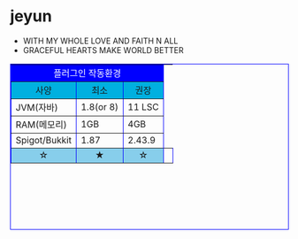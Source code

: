# jeyun
- WITH MY WHOLE LOVE AND FAITH N ALL
- GRACEFUL HEARTS MAKE WORLD BETTER


<body>
<table border="1" bordercolor="blue" width ="500" height="300" align = "center" >
    <tr bgcolor="blue" align ="center">
	<p><td colspan = "3" span style="color:white">플러그인 작동환경</td></p>
    </tr>
    <tr align = "center" bgcolor="skybule">
	<td>사양</td>
	<td>최소</td>
	<td>권장</td>
    </tr>
    <tr>
	<td>JVM(자바)</td>
	<td>1.8(or 8)</td>
	<td>11 LSC</td>
    </tr>
    <tr>
	<td>RAM(메모리)</td>
	<td>1GB</td>
	<td>4GB</td>
    </tr>
    <tr>
	<td>Spigot/Bukkit</td>
	<td>1.87</td>
	<td>2.43.9</td>
    </tr>
    <tr>
	<td rowspan="3" align = "center" bgcolor="skyblue">☆</td>
	<td rowspan="3" align = "center" bgcolor="skyblue">★</td>
	<td rowspan="3" align = "center" bgcolor="skyblue">☆</td>
    </tr>
	<tr><td></td></tr>
</table>
</body>
</html>

